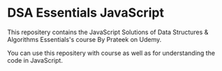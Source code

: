 # DSA Essentials JavaScript

This repositery contains the JavaScript Solutions of Data Structures & Algorithms Essentials's course By Prateek on Udemy.

You can use this repositery with course as well as for understanding the code in JavaScript.
